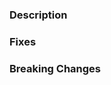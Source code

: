 ### Description
<!--
A clear and concise description of the PR.
Use this section for review hints, explanations, discussion points or to dos.
Always mention whether your PR introduces breaking changes.
-->

### Fixes

### Breaking Changes
